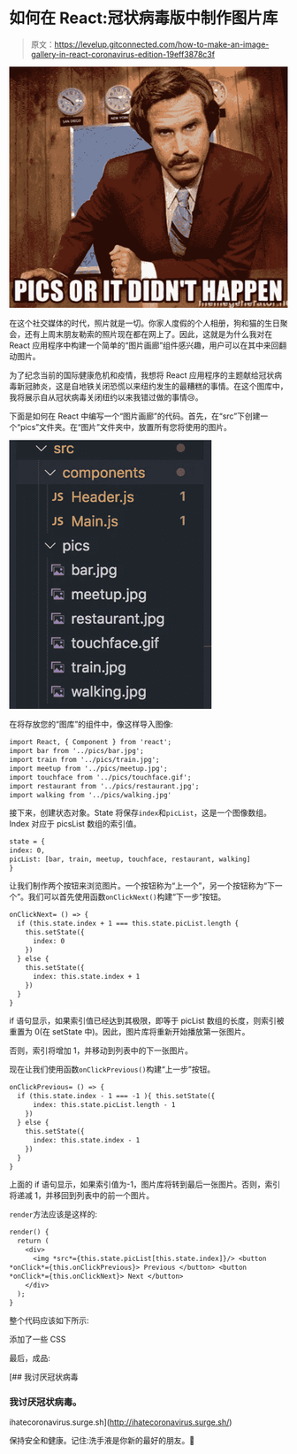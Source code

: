 # 如何在 React:冠状病毒版中制作图片库

> 原文：<https://levelup.gitconnected.com/how-to-make-an-image-gallery-in-react-coronavirus-edition-19eff3878c3f>

![](img/8b9df54ce6cd7711d3b8b7f3dd36d5f9.png)

在这个社交媒体的时代，照片就是一切。你家人度假的个人相册，狗和猫的生日聚会，还有上周末朋友勒索的照片现在都在网上了。因此，这就是为什么我对在 React 应用程序中构建一个简单的“图片画廊”组件感兴趣，用户可以在其中来回翻动图片。

为了纪念当前的国际健康危机和疫情，我想将 React 应用程序的主题献给冠状病毒新冠肺炎，这是自地铁关闭恐慌以来纽约发生的最糟糕的事情。在这个图库中，我将展示自从冠状病毒关闭纽约以来我错过做的事情😢。

下面是如何在 React 中编写一个“图片画廊”的代码。首先，在“src”下创建一个“pics”文件夹。在“图片”文件夹中，放置所有您将使用的图片。

![](img/49d53a616d11c16cec6178d43cdddbdc.png)

在将存放您的“图库”的组件中，像这样导入图像:

```
import React, { Component } from 'react';
import bar from '../pics/bar.jpg';
import train from '../pics/train.jpg';
import meetup from '../pics/meetup.jpg';
import touchface from '../pics/touchface.gif';
import restaurant from '../pics/restaurant.jpg';
import walking from '../pics/walking.jpg'
```

接下来，创建状态对象。State 将保存`index`和`picList`，这是一个图像数组。Index 对应于 picsList 数组的索引值。

```
state = {
index: 0,
picList: [bar, train, meetup, touchface, restaurant, walking]
}
```

让我们制作两个按钮来浏览图片。一个按钮称为“上一个”，另一个按钮称为“下一个”。我们可以首先使用函数`onClickNext()`构建“下一步”按钮。

```
onClickNext= () => {
  if (this.state.index + 1 === this.state.picList.length {
    this.setState({
      index: 0
    })
  } else {
    this.setState({
      index: this.state.index + 1
    })
  }
}
```

if 语句显示，如果索引值已经达到其极限，即等于 picList 数组的长度，则索引被重置为 0(在 setState 中)。因此，图片库将重新开始播放第一张图片。

否则，索引将增加 1，并移动到列表中的下一张图片。

现在让我们使用函数`onClickPrevious()`构建“上一步”按钮。

```
onClickPrevious= () => {
  if (this.state.index - 1 === -1 ){ this.setState({
      index: this.state.picList.length - 1
    })
  } else {
    this.setState({
      index: this.state.index - 1
    })
  }
}
```

上面的 if 语句显示，如果索引值为-1，图片库将转到最后一张图片。否则，索引将递减 1，并移回到列表中的前一个图片。

`render`方法应该是这样的:

```
render() {
  return (
    <div>
      <img *src*={this.state.picList[this.state.index]}/> <button *onClick*={this.onClickPrevious}> Previous </button> <button *onClick*={this.onClickNext}> Next </button>
    </div>
  );
}
```

整个代码应该如下所示:

添加了一些 CSS

最后，成品:

 [## 我讨厌冠状病毒

### 我讨厌冠状病毒。

ihatecoronavirus.surge.sh](http://ihatecoronavirus.surge.sh/) 

保持安全和健康。记住:洗手液是你新的最好的朋友。👋